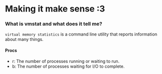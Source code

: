 # Making it make sense :3

### What is vmstat and what does it tell me?
`virtual memory statistics` is a command line utility that reports information about many things.

#### Procs
- r: The number of processes running or waiting to run.
- b: The number of processes waiting for I/O to complete.

